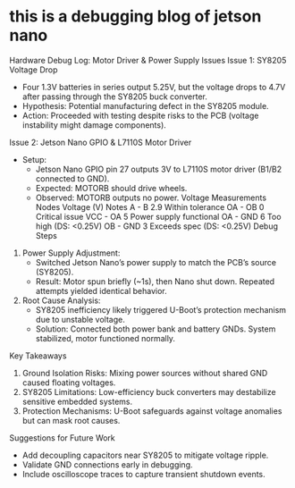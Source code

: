 # this is a debugging blog of jetson nano

Hardware Debug Log: Motor Driver & Power Supply Issues
Issue 1: SY8205 Voltage Drop
* Four 1.3V batteries in series output 5.25V, but the voltage drops to 4.7V after passing through the SY8205 buck converter.
* Hypothesis: Potential manufacturing defect in the SY8205 module.
* Action: Proceeded with testing despite risks to the PCB (voltage instability might damage components).

Issue 2: Jetson Nano GPIO & L7110S Motor Driver
* Setup:
    * Jetson Nano GPIO pin 27 outputs 3V to L7110S motor driver (B1/B2 connected to GND).
    * Expected: MOTORB should drive wheels.
    * Observed: MOTORB outputs no power.
Voltage Measurements
Nodes	Voltage (V)	Notes
A - B	2.9	Within tolerance
OA - OB	0	Critical issue
VCC - OA	5	Power supply functional
OA - GND	6	Too high (DS: <0.25V)
OB - GND	3	Exceeds spec (DS: <0.25V)
Debug Steps
1. Power Supply Adjustment:
    * Switched Jetson Nano’s power supply to match the PCB’s source (SY8205).
    * Result: Motor spun briefly (~1s), then Nano shut down. Repeated attempts yielded identical behavior.
2. Root Cause Analysis:
    * SY8205 inefficiency likely triggered U-Boot’s protection mechanism due to unstable voltage.
    * Solution: Connected both power bank and battery GNDs. System stabilized, motor functioned normally.

Key Takeaways
1. Ground Isolation Risks: Mixing power sources without shared GND caused floating voltages.
2. SY8205 Limitations: Low-efficiency buck converters may destabilize sensitive embedded systems.
3. Protection Mechanisms: U-Boot safeguards against voltage anomalies but can mask root causes.

Suggestions for Future Work
* Add decoupling capacitors near SY8205 to mitigate voltage ripple.
* Validate GND connections early in debugging.
* Include oscilloscope traces to capture transient shutdown events.

